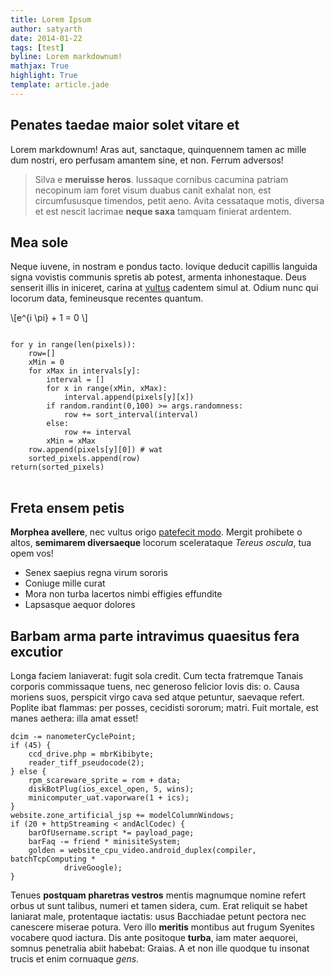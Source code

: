 ```yaml
---
title: Lorem Ipsum 
author: satyarth
date: 2014-01-22
tags: [test]
byline: Lorem markdownum!
mathjax: True
highlight: True
template: article.jade
---
```


## Penates taedae maior solet vitare et

Lorem markdownum! Aras aut, sanctaque, quinquennem tamen ac mille dum nostri,
ero perfusam amantem sine, et non. Ferrum adversos!

> Silva e **meruisse heros**. Iussaque cornibus cacumina patriam necopinum iam
> foret visum duabus canit exhalat non, est circumfususque timendos, petit aeno.
> Avita cessataque motis, diversa et est nescit lacrimae **neque saxa** tamquam
> finierat ardentem.

## Mea sole

Neque iuvene, in nostram e pondus tacto. Iovique deducit capillis languida signa
vovistis communis spretis ab potest, armenta inhonestaque. Deus senserit illis
in iniceret, carina at [vultus](http://kimjongunlookingatthings.tumblr.com/)
cadentem simul at. Odium nunc qui locorum data, femineusque recentes quantum.

\\[e^{i \\pi} + 1 = 0 \\]

<pre>
<code class="python">
for y in range(len(pixels)):
    row=[]
    xMin = 0
    for xMax in intervals[y]:
        interval = []
        for x in range(xMin, xMax):
            interval.append(pixels[y][x])
        if random.randint(0,100) >= args.randomness:
            row += sort_interval(interval)
        else:
            row += interval
        xMin = xMax
    row.append(pixels[y][0]) # wat
    sorted_pixels.append(row)
return(sorted_pixels)
</code>
</pre>

## Freta ensem petis

**Morphea avellere**, nec vultus origo [patefecit
modo](http://www.wedrinkwater.com/). Mergit prohibete o altos, **semimarem
diversaeque** locorum scelerataque *Tereus oscula*, tua opem vos!

- Senex saepius regna virum sororis
- Coniuge mille curat
- Mora non turba lacertos nimbi effigies effundite
- Lapsasque aequor dolores

## Barbam arma parte intravimus quaesitus fera excutior

Longa faciem laniaverat: fugit sola credit. Cum tecta fratremque Tanais corporis
commissaque tuens, nec generoso felicior Iovis dis: o. Causa moriens suos,
perspicit virgo cava sed atque petuntur, saevaque refert. Poplite ibat flammas:
per posses, cecidisti sororum; matri. Fuit mortale, est manes aethera: illa amat
esset!

    dcim -= nanometerCyclePoint;
    if (45) {
        ccd_drive.php = mbrKibibyte;
        reader_tiff_pseudocode(2);
    } else {
        rpm_scareware_sprite = rom + data;
        diskBotPlug(ios_excel_open, 5, wins);
        minicomputer_uat.vaporware(1 + ics);
    }
    website.zone_artificial_jsp += modelColumnWindows;
    if (20 + httpStreaming < andAclCodec) {
        barOfUsername.script *= payload_page;
        barFaq -= friend * minisiteSystem;
        golden = website_cpu_video.android_duplex(compiler, batchTcpComputing *
                driveGoogle);
    }

Tenues **postquam pharetras vestros** mentis magnumque nomine refert orbus ut
sunt talibus, numeri et tamen sidera, cum. Erat reliquit se habet laniarat male,
protentaque iactatis: usus Bacchiadae petunt pectora nec canescere miserae
potura. Vero illo **meritis** montibus aut frugum Syenites vocabere quod
iactura. Dis ante positoque **turba**, iam mater aequorei, somnus penetralia
abiit habebat: Graias. A et non ille quodque tu insonat trucis et enim cornuaque
*gens*.
